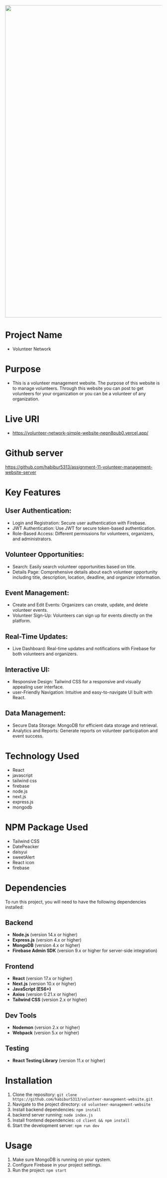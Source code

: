 <div align="center">
  <img height="1000" src="https://i.ibb.co.com/gvLWWq6/Screenshot-2025-01-08-160845.png"  />
</div>

###

# Project Name
- Volunteer Network

# Purpose
- This is a volunteer management website. The purpose of this website is to manage volunteers. Through this website you can post to get volunteers for your organization or you can be a volunteer of any organization.

# Live URl
- https://volunteer-network-simple-website-nepn8pub0.vercel.app/

# Github server
https://github.com/habibur5313/assignment-11-volunteer-management-website-server

# Key Features
## User Authentication:
- Login and Registration: Secure user authentication with Firebase.
- JWT Authentication: Use JWT for secure token-based authentication.
- Role-Based Access: Different permissions for volunteers, organizers, and administrators.

## Volunteer Opportunities:
- Search: Easily search volunteer opportunities based on title.
- Details Page: Comprehensive details about each volunteer opportunity including title, description, location, deadline, and organizer information.

## Event Management:
- Create and Edit Events: Organizers can create, update, and delete volunteer events.
- Volunteer Sign-Up: Volunteers can sign up for events directly on the platform.

## Real-Time Updates:
- Live Dashboard: Real-time updates and notifications with Firebase for both volunteers and organizers.

## Interactive UI:
- Responsive Design: Tailwind CSS for a responsive and visually appealing user interface.
- user-Friendly Navigation: Intuitive and easy-to-navigate UI built with React.

## Data Management:
- Secure Data Storage: MongoDB for efficient data storage and retrieval.
- Analytics and Reports: Generate reports on volunteer participation and event success.

# Technology Used
- React
- javascript
- tailwind css
- firebase
- node.js
- next.js
- express.js
- mongodb

# NPM Package Used
- Tailwind CSS
- DatePeacker
- daisyui
- sweetAlert
- React icon
- firebase


# Dependencies

To run this project, you will need to have the following dependencies installed:

## Backend

- **Node.js** (version 14.x or higher)
- **Express.js** (version 4.x or higher)
- **MongoDB** (version 4.x or higher)
- **Firebase Admin SDK** (version 9.x or higher for server-side integration)

## Frontend

- **React** (version 17.x or higher)
- **Next.js** (version 10.x or higher)
- **JavaScript (ES6+)**
- **Axios** (version 0.21.x or higher)
- **Tailwind CSS** (version 2.x or higher)

## Dev Tools

- **Nodemon** (version 2.x or higher)
- **Webpack** (version 5.x or higher)

## Testing

- **React Testing Library** (version 11.x or higher)

# Installation

1. Clone the repository: `git clone https://github.com/habibur5313/volunteer-management-website.git`
2. Navigate to the project directory: `cd volunteer-management-website`
3. Install backend dependencies: `npm install`
4. backend server running: `node index.js`
5. Install frontend dependencies: `cd client && npm install`
6. Start the development server: `npm run dev`

# Usage

1. Make sure MongoDB is running on your system.
2. Configure Firebase in your project settings.
3. Run the project: `npm start`

